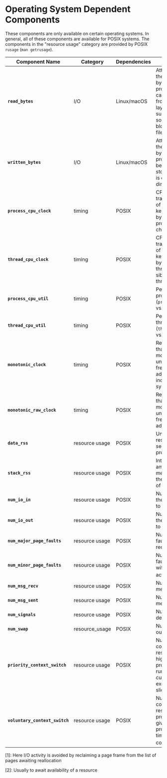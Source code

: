 # Operating System Dependent Components

These components are only available on certain operating systems. In general, all of these components are available for POSIX systems.
The components in the "resource usage" category are provided by POSIX `rusage` (`man getrusage`).

| Component Name                 | Category       | Dependencies | Description                                                                                                                                                                                    |
| ------------------------------ | -------------- | ------------ | ---------------------------------------------------------------------------------------------------------------------------------------------------------------------------------------------- |
| **`read_bytes`**               | I/O            | Linux/macOS  | Attempt to count the number of bytes which this process really did cause to be fetched from the storage layer. Done at the submit_bio() level, so it is accurate for block-backed filesystems. |
| **`written_bytes`**            | I/O            | Linux/macOS  | Attempt to count the number of bytes which this process caused to be sent to the storage layer. This is done at page-dirtying time.                                                            |
| **`process_cpu_clock`**        | timing         | POSIX        | CPU timer that tracks the amount of CPU (in user- or kernel-mode) used by the calling process (excludes child processes)                                                                       |
| **`thread_cpu_clock`**         | timing         | POSIX        | CPU timer that tracks the amount of CPU (in user- or kernel-mode) used by the calling thread (excludes sibling/child threads)                                                                  |
| **`process_cpu_util`**         | timing         | POSIX        | Percentage of process CPU time (`process_cpu_clock`) vs. wall-clock time                                                                                                                       |
| **`thread_cpu_util`**          | timing         | POSIX        | Percentage of thread CPU time (`thread_cpu_clock`) vs. `wall_clock`                                                                                                                            |
| **`monotonic_clock`**          | timing         | POSIX        | Real-clock timer that increments monotonically, unaffected by frequency or time adjustments, that increments while system is asleep                                                            |
| **`monotonic_raw_clock`**      | timing         | POSIX        | Real-clock timer that increments monotonically, unaffected by frequency or time adjustments                                                                                                    |
| **`data_rss`**                 | resource usage | POSIX        | Unshared memory residing the data segment of a process                                                                                                                                         |
| **`stack_rss`**                | resource usage | POSIX        | Integral value of the amount of unshared memory residing in the stack segment of a process                                                                                                     |
| **`num_io_in`**                | resource usage | POSIX        | Number of times the file system had to perform input                                                                                                                                           |
| **`num_io_out`**               | resource usage | POSIX        | Number of times the file system had to perform output                                                                                                                                          |
| **`num_major_page_faults`**    | resource usage | POSIX        | Number of page faults serviced that required I/O activity                                                                                                                                      |
| **`num_minor_page_faults`**    | resource usage | POSIX        | Number of page faults serviced without any I/O activity<sup>[[1]](#fn1)</sup>                                                                                                                  |
| **`num_msg_recv`**             | resource usage | POSIX        | Number of IPC messages received                                                                                                                                                                |
| **`num_msg_sent`**             | resource usage | POSIX        | Number of IPC messages sent                                                                                                                                                                    |
| **`num_signals`**              | resource usage | POSIX        | Number of signals delivered                                                                                                                                                                    |
| **`num_swap`**                 | resource_usage | POSIX        | Number of swaps out of main memory                                                                                                                                                             |
| **`priority_context_switch`**  | resource usage | POSIX        | Number of times a context switch resulted due to a higher priority process becoming runnable or bc the current process exceeded its time slice.                                                |
| **`voluntary_context_switch`** | resource usage | POSIX        | Number of times a context switch resulted due to a process voluntarily giving up the processor before its time slice was completed<sup>[[2]](#fn2)</sup>                                       |

<a name="fn1">[1]</a>: Here I/O activity is avoided by reclaiming a page frame from the list of pages awaiting reallocation

<a name="fn2">[2]</a>: Usually to await availability of a resource
